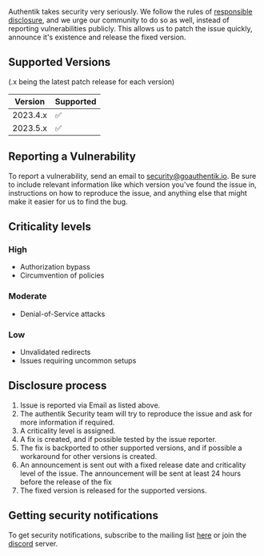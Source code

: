 Authentik takes security very seriously. We follow the rules of [responsible disclosure](https://en.wikipedia.org/wiki/Responsible_disclosure), and we urge our community to do so as well, instead of reporting vulnerabilities publicly. This allows us to patch the issue quickly, announce it's existence and release the fixed version.

## Supported Versions

(.x being the latest patch release for each version)

| Version   | Supported          |
| --------- | ------------------ |
| 2023.4.x  | :white_check_mark: |
| 2023.5.x  | :white_check_mark: |

## Reporting a Vulnerability

To report a vulnerability, send an email to [security@goauthentik.io](mailto:security@goauthentik.io). Be sure to include relevant information like which version you've found the issue in, instructions on how to reproduce the issue, and anything else that might make it easier for us to find the bug.

## Criticality levels

### High

-   Authorization bypass
-   Circumvention of policies

### Moderate

-   Denial-of-Service attacks

### Low

-   Unvalidated redirects
-   Issues requiring uncommon setups

## Disclosure process

1. Issue is reported via Email as listed above.
2. The authentik Security team will try to reproduce the issue and ask for more information if required.
3. A criticality level is assigned.
4. A fix is created, and if possible tested by the issue reporter.
5. The fix is backported to other supported versions, and if possible a workaround for other versions is created.
6. An announcement is sent out with a fixed release date and criticality level of the issue. The announcement will be sent at least 24 hours before the release of the fix
7. The fixed version is released for the supported versions.

## Getting security notifications

To get security notifications, subscribe to the mailing list [here](https://groups.google.com/g/authentik-security-announcements) or join the [discord](https://goauthentik.io/discord) server.
